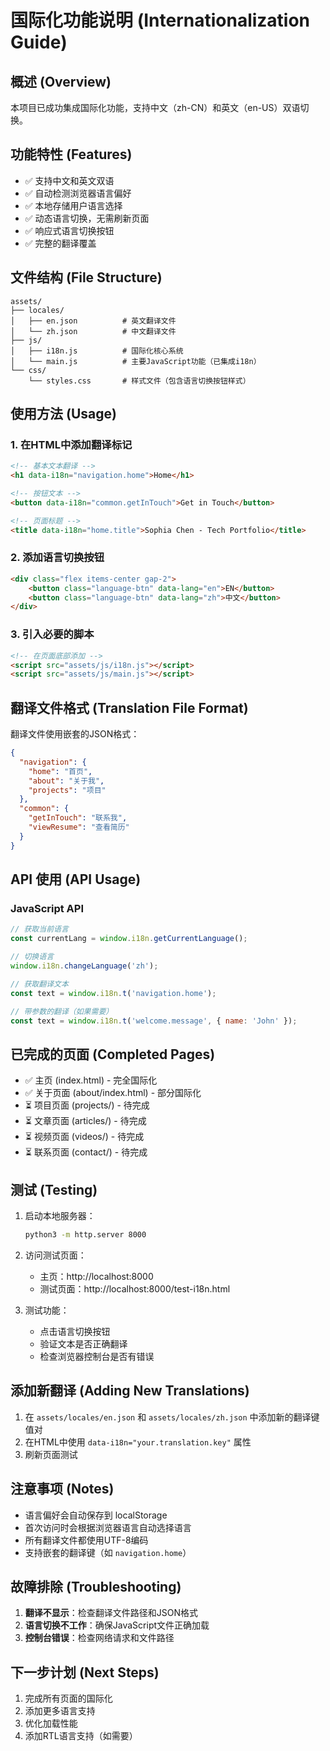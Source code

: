 # 国际化功能说明 (Internationalization Guide)

## 概述 (Overview)

本项目已成功集成国际化功能，支持中文（zh-CN）和英文（en-US）双语切换。

## 功能特性 (Features)

- ✅ 支持中文和英文双语
- ✅ 自动检测浏览器语言偏好
- ✅ 本地存储用户语言选择
- ✅ 动态语言切换，无需刷新页面
- ✅ 响应式语言切换按钮
- ✅ 完整的翻译覆盖

## 文件结构 (File Structure)

```
assets/
├── locales/
│   ├── en.json          # 英文翻译文件
│   └── zh.json          # 中文翻译文件
├── js/
│   ├── i18n.js          # 国际化核心系统
│   └── main.js          # 主要JavaScript功能（已集成i18n）
└── css/
    └── styles.css       # 样式文件（包含语言切换按钮样式）
```

## 使用方法 (Usage)

### 1. 在HTML中添加翻译标记

```html
<!-- 基本文本翻译 -->
<h1 data-i18n="navigation.home">Home</h1>

<!-- 按钮文本 -->
<button data-i18n="common.getInTouch">Get in Touch</button>

<!-- 页面标题 -->
<title data-i18n="home.title">Sophia Chen - Tech Portfolio</title>
```

### 2. 添加语言切换按钮

```html
<div class="flex items-center gap-2">
    <button class="language-btn" data-lang="en">EN</button>
    <button class="language-btn" data-lang="zh">中文</button>
</div>
```

### 3. 引入必要的脚本

```html
<!-- 在页面底部添加 -->
<script src="assets/js/i18n.js"></script>
<script src="assets/js/main.js"></script>
```

## 翻译文件格式 (Translation File Format)

翻译文件使用嵌套的JSON格式：

```json
{
  "navigation": {
    "home": "首页",
    "about": "关于我",
    "projects": "项目"
  },
  "common": {
    "getInTouch": "联系我",
    "viewResume": "查看简历"
  }
}
```

## API 使用 (API Usage)

### JavaScript API

```javascript
// 获取当前语言
const currentLang = window.i18n.getCurrentLanguage();

// 切换语言
window.i18n.changeLanguage('zh');

// 获取翻译文本
const text = window.i18n.t('navigation.home');

// 带参数的翻译（如果需要）
const text = window.i18n.t('welcome.message', { name: 'John' });
```

## 已完成的页面 (Completed Pages)

- ✅ 主页 (index.html) - 完全国际化
- ✅ 关于页面 (about/index.html) - 部分国际化
- ⏳ 项目页面 (projects/) - 待完成
- ⏳ 文章页面 (articles/) - 待完成
- ⏳ 视频页面 (videos/) - 待完成
- ⏳ 联系页面 (contact/) - 待完成

## 测试 (Testing)

1. 启动本地服务器：
   ```bash
   python3 -m http.server 8000
   ```

2. 访问测试页面：
   - 主页：http://localhost:8000
   - 测试页面：http://localhost:8000/test-i18n.html

3. 测试功能：
   - 点击语言切换按钮
   - 验证文本是否正确翻译
   - 检查浏览器控制台是否有错误

## 添加新翻译 (Adding New Translations)

1. 在 `assets/locales/en.json` 和 `assets/locales/zh.json` 中添加新的翻译键值对
2. 在HTML中使用 `data-i18n="your.translation.key"` 属性
3. 刷新页面测试

## 注意事项 (Notes)

- 语言偏好会自动保存到 localStorage
- 首次访问时会根据浏览器语言自动选择语言
- 所有翻译文件都使用UTF-8编码
- 支持嵌套的翻译键（如 `navigation.home`）

## 故障排除 (Troubleshooting)

1. **翻译不显示**：检查翻译文件路径和JSON格式
2. **语言切换不工作**：确保JavaScript文件正确加载
3. **控制台错误**：检查网络请求和文件路径

## 下一步计划 (Next Steps)

1. 完成所有页面的国际化
2. 添加更多语言支持
3. 优化加载性能
4. 添加RTL语言支持（如需要）

